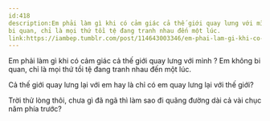 ```yaml
---
id:418
description:Em phải làm gì khi có cảm giác cả thế giới quay lưng với mình ? Em không
bi quan, chỉ là mọi thứ tồi tệ đang tranh nhau đến một lúc.
link:https://iambep.tumblr.com/post/114643003346/em-phai-lam-gi-khi-co-cam-giac-ca-the-gioi-quay
---
```


Em phải làm gì khi có cảm giác cả thế giới quay lưng với mình ? Em không
bi quan, chỉ là mọi thứ tồi tệ đang tranh nhau đến một lúc.

Cả thế giới quay lưng lại với em hay là chỉ có em quay lưng lại với thế
giới?

Trời thử lòng thôi, chưa gì đã ngã thì làm sao đi quãng đường dài cả vài
chục năm phía trước?